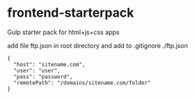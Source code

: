 # frontend-starterpack
Gulp starter pack for html+js+css apps

add file ftp.json in root directory and add to .gitignore
./ftp.json

```
{
  "host": "sitename.com",
  "user": "user",
  "pass": "password",
  "remotePath": "/domains/sitename.com/folder"
}
```